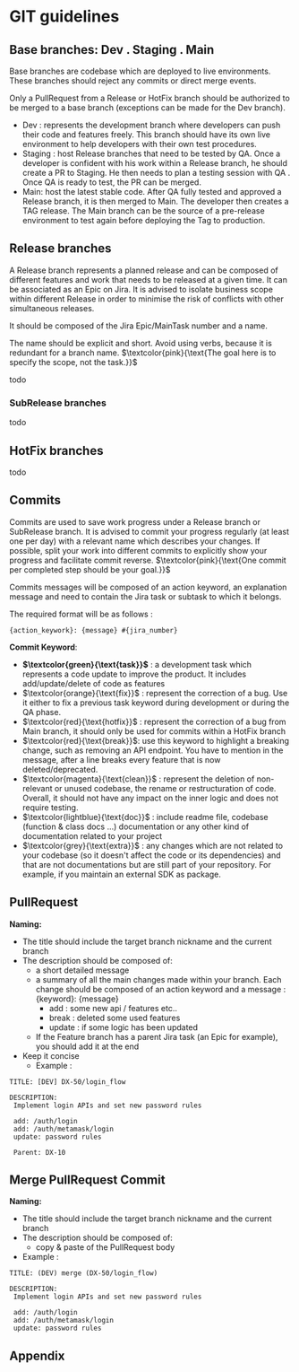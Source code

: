 # GIT guidelines


## Base branches: Dev . Staging . Main
Base branches are codebase which are deployed to live environments. These branches should reject any commits or direct merge events.

Only a PullRequest from a Release or HotFix branch should be authorized to be merged to a base branch (exceptions can be made for the Dev branch).

- Dev : represents the development branch where developers can push their code and features freely. This branch should have its own live environment to help developers with their own test procedures.
- Staging : host Release branches that need to be tested by QA. Once a developer is confident with his work within a Release branch, he should create a PR to Staging. He then needs to plan a testing session with QA . Once QA is ready to test, the PR can be merged.
- Main: host the latest stable code. After QA fully tested and approved a Release branch, it is then merged to Main. The developer then creates a TAG release. The Main branch can be the source of a pre-release environment to test again before deploying the Tag to production.

## Release branches
A Release branch represents a planned release and can be composed of different features and work that needs to be released at a given time. It can be associated as an Epic on Jira. It is advised to isolate business scope within different Release in order to minimise the risk of conflicts with other simultaneous releases.

It should be composed of the Jira Epic/MainTask number and a name.

The name should be explicit and short. Avoid using verbs, because it is redundant for a branch name. $\textcolor{pink}{\text{The goal here is to specify the scope, not the task.}}$

todo

### SubRelease branches
todo
## HotFix branches
todo
## Commits
Commits are used to save work progress under a Release branch or SubRelease branch. It is advised to commit your progress regularly (at least one per day) with a relevant name which describes your changes. If possible, split your work into different commits to explicitly show your progress and facilitate commit reverse. $\textcolor{pink}{\text{One commit per completed step should be your goal.}}$

Commits messages will be composed of an action keyword, an explanation message and need to contain the Jira task or subtask to which it belongs.

The required format will be as follows : 
```
{action_keywork}: {message} #{jira_number}
```

**Commit Keyword**:
  - **$\textcolor{green}{\text{task}}$** : a development task which represents a code update to improve the product. It includes add/update/delete of code as features
  - $\textcolor{orange}{\text{fix}}$ : represent the correction of a bug. Use it either to fix a previous task keyword during development or during the QA phase.
  - $\textcolor{red}{\text{hotfix}}$ : represent the correction of a bug from Main branch, it should only be used for commits within a HotFix branch
  - $\textcolor{red}{\text{break}}$: use this keyword to highlight a breaking change, such as removing an API endpoint. You have to mention in the message, after a line breaks every feature that is now deleted/deprecated.
  - $\textcolor{magenta}{\text{clean}}$ : represent the deletion of non-relevant or unused codebase, the rename or restructuration of code. Overall, it should not have any impact on the inner logic and does not require testing.
  - $\textcolor{lightblue}{\text{doc}}$ : include readme file, codebase (function & class docs ...) documentation or any other kind of documentation related to your project
  - $\textcolor{grey}{\text{extra}}$ : any changes which are not related to your codebase (so it doesn't affect the code or its dependencies) and that are not documentations but are still part of your repository. For example, if you maintain an external SDK as package.
  

## PullRequest

**Naming:**
- The title should include the target branch nickname and the current branch
- The description should be composed of:
  -  a short detailed message
  -  a summary of all the main changes made within your branch. Each change should be composed of an action keyword and a message : {keyword}: {message}
     - add : some new api / features etc..
     - break : deleted some used features
     - update : if some logic has been updated
  - If the Feature branch has a parent Jira task (an Epic for example), you should add it at the end
- Keep it concise
  - Example :
```
TITLE: [DEV] DX-50/login_flow
 
DESCRIPTION:
 Implement login APIs and set new password rules
 
 add: /auth/login
 add: /auth/metamask/login
 update: password rules

 Parent: DX-10
```

## Merge PullRequest Commit
**Naming:**
- The title should include the target branch nickname and the current branch
- The description should be composed of:
  -  copy & paste of the PullRequest body
- Example :
```
TITLE: (DEV) merge (DX-50/login_flow)
 
DESCRIPTION:
 Implement login APIs and set new password rules
 
 add: /auth/login
 add: /auth/metamask/login
 update: password rules
```




## Appendix
